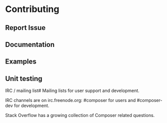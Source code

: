 # Contributing



## Report Issue

## Documentation

## Examples

## Unit testing

IRC / mailing list#
Mailing lists for user support and development.

IRC channels are on irc.freenode.org: #composer for users and #composer-dev for development.

Stack Overflow has a growing collection of Composer related questions.
